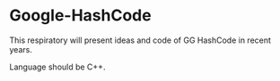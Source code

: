 # Google-HashCode

This respiratory will present ideas and code of GG HashCode in recent years.

Language should be C++.

